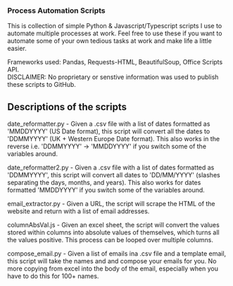 ### Process Automation Scripts
This is collection of simple Python & Javascript/Typescript scripts I use to automate multiple processes at work. Feel free to use these if you want to automate some of your own tedious tasks at work and make life a little easier.

Frameworks used: Pandas, Requests-HTML, BeautifulSoup, Office Scripts API.  
DISCLAIMER: No proprietary or senstive information was used to publish these scripts to GitHub.

## Descriptions of the scripts

date_reformatter.py - Given a .csv file with a list of dates formatted as 'MMDDYYYY' (US Date format), this script will convert all the dates to 'DDMMYYYY' (UK + Western Europe Date format).  This also works in the reverse i.e. 'DDMMYYYY' -> 'MMDDYYYY' if you switch some of the variables around.

date_reformatter2.py - Given a .csv file with a list of dates formatted as 'DDMMYYYY', this script will convert all dates to 'DD/MM/YYYY' (slashes separating the days, months, and years).  This also works for dates formatted 'MMDDYYYY' if you switch some of the variables around.

email_extractor.py - Given a URL, the script will scrape the HTML of the website and return with a list of email addresses.

columnAbsVal.js - Given an excel sheet, the script will convert the values stored within columns into absolute values of themselves, which turns all the values positive.  This process can be looped over multiple columns.

compose_email.py - Given a list of emails ina .csv file and a template email, this script will take the names and and compose your emails for you.  No more copying from excel into the body of the email, especially when you have to do this for 100+ names. 
